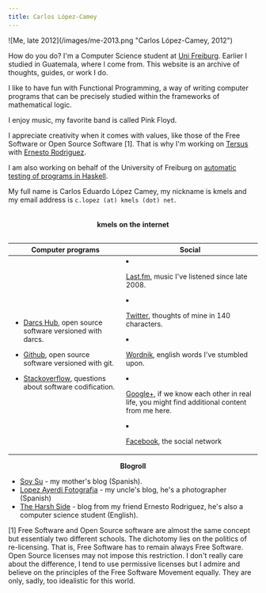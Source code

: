 ```yaml
---
title: Carlos López-Camey
---
```


<div class="inline-image">![Me, late 2012](/images/me-2013.png "Carlos López-Camey, 2012") </div>

How do you do? I'm a Computer Science student at [Uni Freiburg](http://www.uni-freiburg.de/). Earlier I studied in Guatemala, where I come from. This website is an archive of thoughts, guides, or work I do. 

I like to have fun with Functional Programming, a way of writing computer programs that can be precisely studied within the frameworks of mathematical logic. 

I enjoy music, my favorite band is called Pink Floyd. 

I appreciate creativity when it comes with values, like those of the Free Software or Open Source Software [1]. That is why I'm working on [Tersus](http://tersusland.com) with [Ernesto Rodriguez](http://netowork.me).

I am also working on behalf of the University of Freiburg on [automatic testing of programs in Haskell](http://github.com/kmels/dart-haskell). 

<!-- and on an [experimental desktop indexer](http://github/kmels/orange) -->

My full name is Carlos Eduardo López Camey, my nickname is kmels and my email address is `c.lopez (at) kmels (dot) net`.

<div class="clear"></div>
 
<table class="table">
  <caption>

  #### kmels on the internet

  </caption>
  <thead>
  <tr>
  <th>
  Computer programs
  </th>
  <th>
  Social
  </th>    
  </tr>
  </thead>
  <tbody>
  <tr>
  <td>


 - [Darcs Hub](https://hub.darcs.net/kmels), open source software versioned with darcs.
 
 - [Github](https://github.com/kmels), open source software versioned with git.

 - [Stackoverflow](http://stackoverflow.com/users/225956/carlos-lopez-camey), questions about software codification.
      </td>

      <td>

 - [Last.fm](http://last.fm/user/kmels), music I've listened since late 2008.
 - [Twitter](http://twitter.com/kmels), thoughts of mine in 140 characters.
 - [Wordnik](http://www.wordnik.com/users/kmels), english words I've stumbled upon.
 - [Google+](https://plus.google.com/117463675576666998868/), if we know each other in real life, you might find additional content from me here.
 - [Facebook](http://facebook.com/kmels), the social network

      </td>
    </tr> 
</tbody>
</table>    
    

<center>

**Blogroll**

</center>

* [Soy Su](http://soysu.net) - my mother's blog (Spanish).
* [Lopez Ayerdi Fotografia](http://www.lopezayerdi.com/Blog/Blog.html) - my uncle's blog, he's a photographer (Spanish)
* [The Harsh Side](http://harshside.wordpress.com/) - blog from my friend Ernesto Rodriguez, he's also a computer science student (English).

[1] Free Software and Open Source software are almost the same concept but essentialy two different schools. The dichotomy lies on the politics of re-licensing. That is, Free Software has to remain always Free Software. Open Source licenses may not impose this restriction. I don't really care about the difference, I tend to use permissive licenses but I admire and believe on the principles of the Free Software Movement equally. They are only, sadly, too idealistic for this world.
